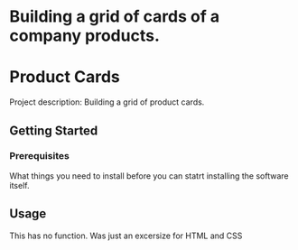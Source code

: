 # Building a grid of cards of a company products.

# Product Cards
Project description: Building a grid of product cards. 

## Getting Started
### Prerequisites
What things you need to install before you can statrt installing the software itself.

## Usage
This has no function. Was just an excersize for HTML and CSS

